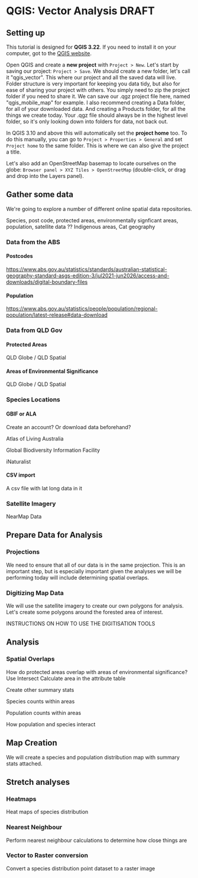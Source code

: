 # QGIS: Vector Analysis DRAFT

## Setting up

This tutorial is designed for **QGIS 3.22**. If you need to install it on your computer, got to the [QGIS website](https://qgis.org/en/site/forusers/download.html).

Open QGIS and create a **new project** with `Project > New`.
Let's start by saving our project: `Project > Save`. We should create a new folder, let's call it "qgis_vector". This where our project and all the saved data will live. Folder structure is very important for keeping you data tidy, but also for ease of sharing your project with others. You simply need to zip the project folder if you need to share it. We can save our .qgz project file here, named "qgis_mobile_map" for example.
I also recommend creating a Data folder, for all of your downloaded data. And creating a Products folder, for all the things we create today. Your .qgz file should always be in the highest level folder, so it's only looking down into folders for data, not back out.

In QGIS 3.10 and above this will automatically set the **project home** too. To do this manually, you can go to `Project > Properties > General` and set `Project home` to the same folder. This is where we can also give the project a title.

Let's also add an OpenStreetMap basemap to locate ourselves on the globe: `Browser panel > XYZ Tiles > OpenStreetMap` (double-click, or drag and drop into the Layers panel).


## Gather some data

We're going to explore a number of different online spatial data repositories.


Species, post code, protected areas, environmentally signficant areas, population, satellite data
?? Indigenous areas, Cat geography

### Data from the ABS
#### Postcodes
https://www.abs.gov.au/statistics/standards/australian-statistical-geography-standard-asgs-edition-3/jul2021-jun2026/access-and-downloads/digital-boundary-files

#### Population
https://www.abs.gov.au/statistics/people/population/regional-population/latest-release#data-download

### Data from QLD Gov
#### Protected Areas
QLD Globe / QLD Spatial

#### Areas of Environmental Significance
QLD Globe / QLD Spatial

### Species Locations
#### GBIF or ALA
Create an account?
Or download data beforehand?

Atlas of Living Australia

Global Biodiversity Information Facility

iNaturalist

#### CSV import
A csv file with lat long data in it

### Satellite Imagery
NearMap Data

## Prepare Data for Analysis
### Projections
We need to ensure that all of our data is in the same projection. This is an important step, but is especially important given the analyses we will be performing today will include determining spatial overlaps.

### Digitizing Map Data
We will use the satellite imagery to create our own polygons for analysis.
Let's create some polygons around the forested area of interest.

INSTRUCTIONS ON HOW TO USE THE DIGITISATION TOOLS

## Analysis
### Spatial Overlaps

How do protected areas overlap with areas of environmental significance?
Use Intersect
Calculate area in the attribute table

Create other summary stats

Species counts within areas

Population counts within areas

How population and species interact

## Map Creation
We will create a species and population distribution map with summary stats attached.



## Stretch analyses

### Heatmaps

Heat maps of species distribution

### Nearest Neighbour

Perform nearest neighbour calculations to determine how close things are

### Vector to Raster conversion

Convert a species distribution point dataset to a raster image



